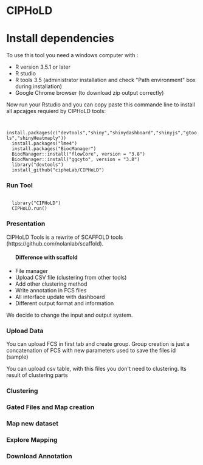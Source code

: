 # CIPHoLD
<h1> Install dependencies </h1>
To use this tool you need a windows computer with :
<ul>
  <li>R version 3.5.1 or later </li>
  <li>R studio </li>
  <li>R tools 3.5 (administrator installation and check "Path environment" box during installation)</li>
  <li>Google Chrome browser (to download zip output correctly)</li>
</ul>
<p>Now run your Rstudio and you can copy paste this commande line to install all apcajges requierd by CIPHoLD tools: </p>

<code>
  install.packages(c("devtools","shiny","shinydashboard","shinyjs","gtools","shinyHeatmaply"))
  install.packages("lme4")
  install.packages("BiocManager")
  BiocManager::install("flowCore", version = "3.8")
  BiocManager::install("ggcyto", version = "3.8")
  library("devtools")
  install_github("cipheLab/CIPHoLD")
</code>

<h3> Run Tool </h3>

<code>
  library("CIPHoLD")
  CIPHoLD.run()
</code>

<h3> Presentation </h3>
CIPHoLD Tools is a rewrite of SCAFFOLD tools (https://github.com/nolanlab/scaffold). 
<ul> <h4>Difference with scaffold</h4> 
  <li> File manager </li>
  <li> Upload CSV file (clustering from other tools) </li>
  <li> Add other clustering method </li>
  <li> Write annotation in FCS files </li>
  <li> All interface update with dashboard </li>
  <li> Different output format and information </li>
</ul>
We decide to change the input and output system. 

<h3> Upload Data </h3>
<p>You can upload FCS in first tab and create group. Group creation is just a concatenation of FCS with new parameters used to save the files id (sample)</p>
<p>You can upload csv table, with this files you don't need to clustering. Its result of clustering parts </p>
  
 <h3> Clustering </h3>
 
 
 <h3> Gated Files and Map creation </h3>
 
 
 <h3> Map new dataset </h3>
 
 
 <h3> Explore Mapping </h3>
 
 
 <h3> Download Annotation </h3>
 
 
 
